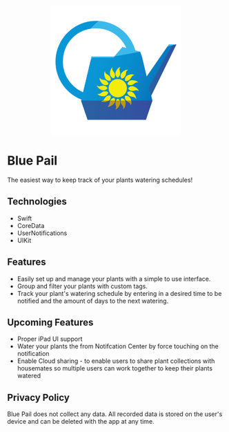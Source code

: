 <p align="center">
  <img width="300" height="300" src="https://github.com/Davidwallacesadler/BluePail/blob/master/LargeAppLogo.png?raw=true">
</p>

# Blue Pail
The easiest way to keep track of your plants watering schedules!
## Technologies
* Swift
* CoreData
* UserNotifications
* UIKit
## Features
* Easily set up and manage your plants with a simple to use interface.
* Group and filter your plants with custom tags. 
* Track your plant's watering schedule by entering in a desired time to be notified and the amount of days to the next watering.
## Upcoming Features
* Proper iPad UI support
* Water your plants the from Notifcation Center by force touching on the notification
* Enable Cloud sharing - to enable users to share plant collections with housemates so multiple users can work together to keep their plants watered
## Privacy Policy
Blue Pail does not collect any data. All recorded data is stored on the user's device and can be deleted with the app at any time.
